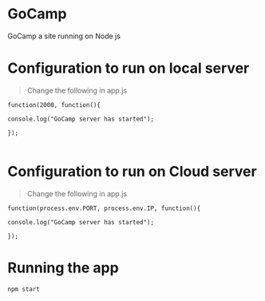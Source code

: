 # GoCamp
GoCamp a site running on Node js

# Configuration to run on local server
> Change the following in app.js

```
function(2000, function(){

console.log("GoCamp server has started");

});


```

# Configuration to run on Cloud  server
> Change the following in app.js

```
function(process.env.PORT, process.env.IP, function(){

console.log("GoCamp server has started");

});

```


# Running the app
```
npm start

```
